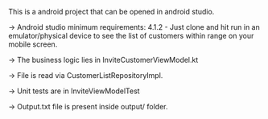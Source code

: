This is a android project that can be opened in android studio.

-> Android studio minimum requirements: 4.1.2
        - Just clone and hit run in an emulator/physical device to see the list of customers within range on your mobile screen.

-> The business logic lies in InviteCustomerViewModel.kt

-> File is read via CustomerListRepositoryImpl.

-> Unit tests are in InviteViewModelTest

-> Output.txt file is present inside output/ folder.